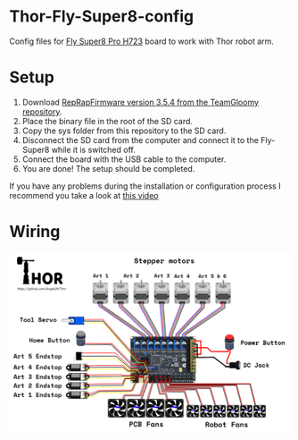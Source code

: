 # Thor-Fly-Super8-config
Config files for [Fly Super8 Pro H723](https://s.click.aliexpress.com/e/_oCV0wt5) board to work with Thor robot arm.


# Setup

1. Download [RepRapFirmware version 3.5.4 from the TeamGloomy repository](https://github.com/gloomyandy/RRFBuild/raw/v3.5-dev/releases/3.5.4/mainboard/fly/firmware_super8pro_h723.bin).
2. Place the binary file in the root of the SD card.
3. Copy the sys folder from this repository to the SD card.
4. Disconnect the SD card from the computer and connect it to the Fly-Super8 while it is switched off.
5. Connect the board with the USB cable to the computer.
6. You are done! The setup should be completed.

If you have any problems during the installation or configuration process I recommend you take a look at [this video](https://www.youtube.com/watch?v=WhMw1xyyEsU)

# Wiring
<p align="center"><img src="docs/thor-wiring-fly-super8.png"></p>
